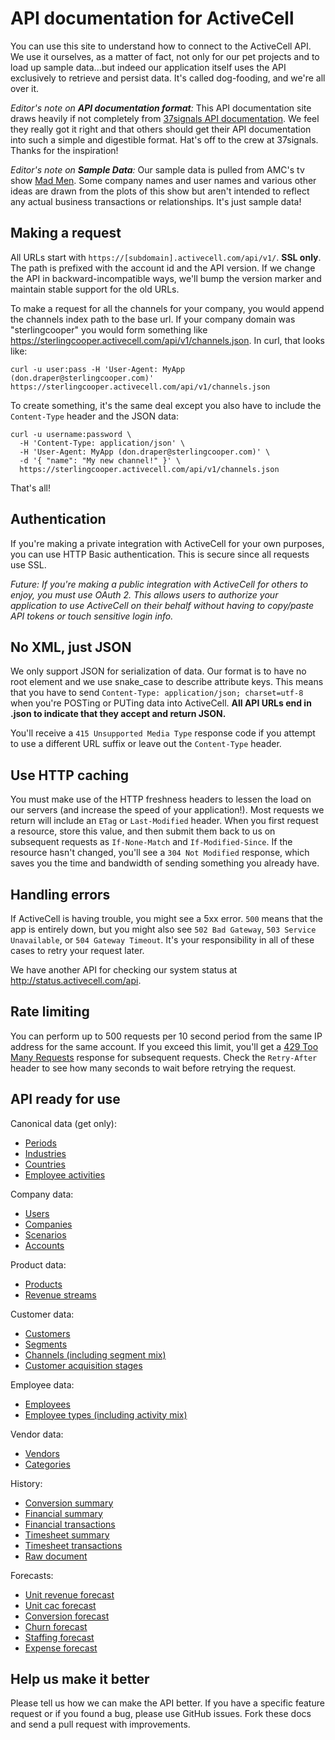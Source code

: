 API documentation for ActiveCell
================================

You can use this site to understand how to connect to the ActiveCell API. We use it ourselves, as a matter of fact, not only for our pet projects and to load up sample data...but indeed our application itself uses the API exclusively to retrieve and persist data. It's called dog-fooding, and we're all over it.

_Editor's note on **API documentation format**:_ This API documentation site draws heavily if not completely from [37signals API documentation](https://github.com/37signals/api). We feel they really got it right and that others should get their API documentation into such a simple and digestible format. Hat's off to the crew at 37signals. Thanks for the inspiration!

_Editor's note on **Sample Data**:_ Our sample data is pulled from AMC's tv show [Mad Men](http://en.wikipedia.org/wiki/Mad_Men). Some company names and user names and various other ideas are drawn from the plots of this show but aren't intended to reflect any actual business transactions or relationships. It's just sample data!

Making a request
----------------

All URLs start with `https://[subdomain].activecell.com/api/v1/`. **SSL only**. The path is prefixed with the account id and the API version. If we change the API in backward-incompatible ways, we'll bump the version marker and maintain stable support for the old URLs.

To make a request for all the channels for your company, you would append the channels index path to the base url. If your company domain was "sterlingcooper" you would form something like https://sterlingcooper.activecell.com/api/v1/channels.json. In curl, that looks like:

```shell
curl -u user:pass -H 'User-Agent: MyApp (don.draper@sterlingcooper.com)' https://sterlingcooper.activecell.com/api/v1/channels.json
```

To create something, it's the same deal except you also have to include the `Content-Type` header and the JSON data:

```shell
curl -u username:password \
  -H 'Content-Type: application/json' \
  -H 'User-Agent: MyApp (don.draper@sterlingcooper.com)' \
  -d '{ "name": "My new channel!" }' \
  https://sterlingcooper.activecell.com/api/v1/channels.json
```

That's all!


Authentication
--------------

If you're making a private integration with ActiveCell for your own purposes, you can use HTTP Basic authentication. This is secure since all requests use SSL.

_Future: If you're making a public integration with ActiveCell for others to enjoy, you must use OAuth 2. This allows users to authorize your application to use ActiveCell on their behalf without having to copy/paste API tokens or touch sensitive login info._


No XML, just JSON
-----------------

We only support JSON for serialization of data. Our format is to have no root element and we use snake\_case to describe attribute keys. This means that you have to send `Content-Type: application/json; charset=utf-8` when you're POSTing or PUTing data into ActiveCell. **All API URLs end in .json to indicate that they accept and return JSON.**

You'll receive a `415 Unsupported Media Type` response code if you attempt to use a different URL suffix or leave out the `Content-Type` header.

Use HTTP caching
----------------

You must make use of the HTTP freshness headers to lessen the load on our servers (and increase the speed of your application!). Most requests we return will include an `ETag` or `Last-Modified` header. When you first request a resource, store this value, and then submit them back to us on subsequent requests as `If-None-Match` and `If-Modified-Since`. If the resource hasn't changed, you'll see a `304 Not Modified` response, which saves you the time and bandwidth of sending something you already have.


Handling errors
---------------

If ActiveCell is having trouble, you might see a 5xx error. `500` means that the app is entirely down, but you might also see `502 Bad Gateway`, `503 Service Unavailable`, or `504 Gateway Timeout`. It's your responsibility in all of these cases to retry your request later. 

We have another API for checking our system status at http://status.activecell.com/api.


Rate limiting
-------------

You can perform up to 500 requests per 10 second period from the same IP address for the same account. If you exceed this limit, you'll get a [429 Too Many Requests](http://tools.ietf.org/html/draft-nottingham-http-new-status-02#section-4) response for subsequent requests. Check the `Retry-After` header to see how many seconds to wait before retrying the request.



API ready for use
-----------------

Canonical data (get only):

* [Periods](https://github.com/profitably/activecell-api/blob/master/canonical/periods.md)
* [Industries](https://github.com/profitably/activecell-api/blob/master/canonical/industries.md)
* [Countries](https://github.com/profitably/activecell-api/blob/master/canonical/countries.md)
* [Employee activities](https://github.com/profitably/activecell-api/blob/master/canonical/employee_activities.md)

Company data:

* [Users](https://github.com/profitably/activecell-api/blob/master/company/users.md)
* [Companies](https://github.com/profitably/activecell-api/blob/master/company/companies.md)
* [Scenarios](https://github.com/profitably/activecell-api/blob/master/company/scenarios.md)
* [Accounts](https://github.com/profitably/activecell-api/blob/master/company/accounts.md)

Product data:

* [Products](https://github.com/profitably/activecell-api/blob/master/product/products.md)
* [Revenue streams](https://github.com/profitably/activecell-api/blob/master/product/streams.md)

Customer data:

* [Customers](https://github.com/profitably/activecell-api/blob/master/customer/customers.md)
* [Segments](https://github.com/profitably/activecell-api/blob/master/customer/segments.md)
* [Channels (including segment mix)](https://github.com/profitably/activecell-api/blob/master/customer/channels.md)
* [Customer acquisition stages](https://github.com/profitably/activecell-api/blob/master/customer/stages.md)

Employee data:

* [Employees](https://github.com/profitably/activecell-api/blob/master/employee/employees.md)
* [Employee types (including activity mix)](https://github.com/profitably/activecell-api/blob/master/employee/employee_types.md)

Vendor data:

* [Vendors](https://github.com/profitably/activecell-api/blob/master/vendor/vendors.md)
* [Categories](https://github.com/profitably/activecell-api/blob/master/vendor/categories.md)

History:

* [Conversion summary](https://github.com/profitably/activecell-api/blob/master/history/conversion_summary.md)
* [Financial summary](https://github.com/profitably/activecell-api/blob/master/history/financial_summary.md)
* [Financial transactions](https://github.com/profitably/activecell-api/blob/master/history/financial_txns.md)
* [Timesheet summary](https://github.com/profitably/activecell-api/blob/master/history/timesheet_summary.md)
* [Timesheet transactions](https://github.com/profitably/activecell-api/blob/master/history/timesheet_txns.md)
* [Raw document](https://github.com/profitably/activecell-api/blob/master/history/document.md)

Forecasts:

* [Unit revenue forecast](https://github.com/profitably/activecell-api/blob/master/forecast/unit_rev_forecast.md)
* [Unit cac forecast](https://github.com/profitably/activecell-api/blob/master/forecast/unit_cac_forecast.md)
* [Conversion forecast](https://github.com/profitably/activecell-api/blob/master/forecast/conversion_forecast.md)
* [Churn forecast](https://github.com/profitably/activecell-api/blob/master/forecast/churn_forecast.md)
* [Staffing forecast](https://github.com/profitably/activecell-api/blob/master/forecast/staffing_forecast.md)
* [Expense forecast](https://github.com/profitably/activecell-api/blob/master/forecast/expense_forecast.md)


Help us make it better
----------------------

Please tell us how we can make the API better. If you have a specific feature request or if you found a bug, please use GitHub issues. Fork these docs and send a pull request with improvements.
